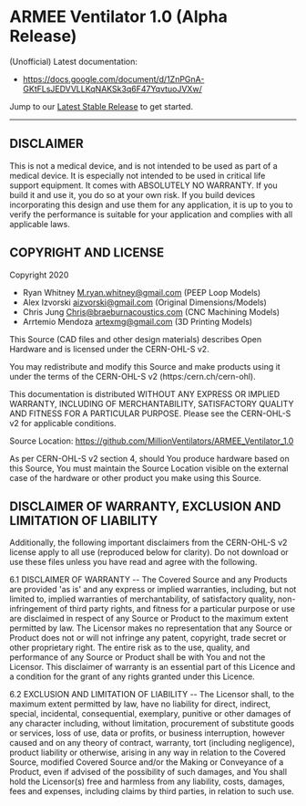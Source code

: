 # ARMEE Ventilator 1.0 (Alpha Release)

(Unofficial) Latest documentation: 
- https://docs.google.com/document/d/1ZnPGnA-GKtFLsJEDVVLLKqNAKSk3q6F47YqvtuoJVXw/

Jump to our [Latest Stable Release](./models/stable/ARMEE_1.0) to get started.


---

## DISCLAIMER

This is not a medical device, and is not intended to be used as part of a medical device. It is especially not intended to be used in critical life support equipment. It comes with ABSOLUTELY NO WARRANTY. If you build it and use it, you do so at your own risk. If you build devices incorporating this design and use them for any application, it is up to you to verify the performance is suitable for your application and complies with all applicable laws.

## COPYRIGHT AND LICENSE

Copyright 2020 
- Ryan Whitney M.ryan.whitney@gmail.com (PEEP Loop Models)
- Alex Izvorski aizvorski@gmail.com (Original Dimensions/Models)
- Chris Jung Chris@braeburnacoustics.com (CNC Machining Models)
- Arrtemio Mendoza artexmg@gmail.com (3D Printing Models)

This Source (CAD files and other design materials) describes Open Hardware and is licensed under the CERN-OHL-S v2.

You may redistribute and modify this Source and make products using it under the terms of the CERN-OHL-S v2 (https:/cern.ch/cern-ohl).

This documentation is distributed WITHOUT ANY EXPRESS OR IMPLIED WARRANTY, INCLUDING OF MERCHANTABILITY, SATISFACTORY QUALITY AND FITNESS FOR A PARTICULAR PURPOSE. Please see the CERN-OHL-S v2 for applicable conditions.

Source Location: https://github.com/MillionVentilators/ARMEE_Ventilator_1.0

As per CERN-OHL-S v2 section 4, should You produce hardware based on this Source, You must maintain the Source Location visible on the external case of the hardware or other product you make using this Source.

## DISCLAIMER OF WARRANTY, EXCLUSION AND LIMITATION OF LIABILITY

Additionally, the following important disclaimers from the CERN-OHL-S v2 license apply to all use (reproduced below for clarity). Do not download or use these files unless you have read and agree with the following.

6.1 DISCLAIMER OF WARRANTY -- The Covered Source and any Products are provided 'as is' and any express or implied warranties, including, but not limited to, implied warranties of merchantability, of satisfactory quality, non-infringement of third party rights, and fitness for a particular purpose or use are disclaimed in respect of any Source or Product to the maximum extent permitted by law. The Licensor makes no representation that any Source or Product does not or will not infringe any patent, copyright, trade secret or other proprietary right. The entire risk as to the use, quality, and performance of any Source or Product shall be with You and not the Licensor. This disclaimer of warranty is an essential part of this Licence and a condition for the grant of any rights granted under this Licence.

6.2 EXCLUSION AND LIMITATION OF LIABILITY -- The Licensor shall, to the maximum extent permitted by law, have no liability for direct, indirect, special, incidental, consequential, exemplary, punitive or other damages of any character including, without limitation, procurement of substitute goods or services, loss of use, data or profits, or business interruption, however caused and on any theory of contract, warranty, tort (including negligence), product liability or otherwise, arising in any way in relation to the Covered Source, modified Covered Source and/or the Making or Conveyance of a Product, even if advised of the possibility of such damages, and You shall hold the Licensor(s) free and harmless from any liability, costs, damages, fees and expenses, including claims by third parties, in relation to such use.
